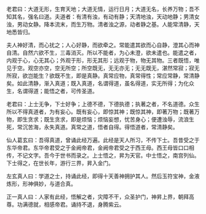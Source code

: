 
老君曰：大道无形，生育天地；大道无情，运行日月；大道无名，长养万物；吾不知其名，强名曰道。夫道者：有清有浊，有动有静；天清地浊，天动地静；男清女浊，男动女静。降本流末，而生万物。清者浊之源，动者静之基。人能常清静，天地悉皆归。

夫人神好清，而心扰之；人心好静，而欲牵之。常能遣其欲而心自静，澄其心而神自清。自然六欲不生，三毒消灭。所以不能者，为心未澄，欲未遣也。能遣之者，内观于心，心无其心；外观于形，形无其形；远观于物，物无其物。三者既悟，唯见于空。观空亦空，空无所空；所空既无，无无亦无；无无既无，湛然常寂；寂无所寂，欲岂能生？欲既不生，即是真静。真常应物，真常得性；常应常静，常清静矣。如此清静，渐入真道；既入真道，名谓得道，虽名得道，实无所得；为化众生，名谓得道；能悟之者，可传圣道。

老君曰：上士无争，下士好争；上德不德，下德执德；执著之者，不名道德。众生所以不得真道者，为有妄心。既有妄心，即惊其神；既惊其神，即著万物；既著万物，即生贪求；既生贪求，即是烦恼；烦恼妄想，忧苦身心；便遭浊辱，流浪生死，常沉苦海，永失真道。真常之道，悟者自得。得悟道者，常清静矣。

仙人葛玄曰：吾得真道，曾诵此经万遍。此经是天人所习，不传下士。吾昔受之于东华帝君。东华帝君受之于金阙帝君，金阙帝君受之于西王母。西王母皆口口相传，不记文字。吾今于世书而录之。上士悟之，昇为天官。中士悟之，南宫列仙。下士得之，在世长年，游行三界，昇入金门。

左玄真人曰：学道之士，持诵此经，即得十天善神拥护其人。然后玉符宝神，金液炼形，形神俱妙，与道合真。

正一真人曰：人家有此经，悟解之者，灾障不干，众圣护门，神昇上界，朝拜高尊。功满德就，相感帝君。诵持不退，身腾紫云。 